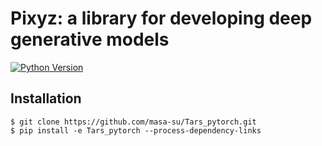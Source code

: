 # Pixyz: a library for developing deep generative models

[![Python Version](https://img.shields.io/pypi/pyversions/Django.svg)](https://github.com/masa-su/Tars_pytorch)

## Installation
```
$ git clone https://github.com/masa-su/Tars_pytorch.git
$ pip install -e Tars_pytorch --process-dependency-links
```
